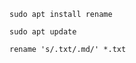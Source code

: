 ```
sudo apt install rename
```
```
sudo apt update
```
```
rename 's/.txt/.md/' *.txt
```
![]()
![]()
![]()